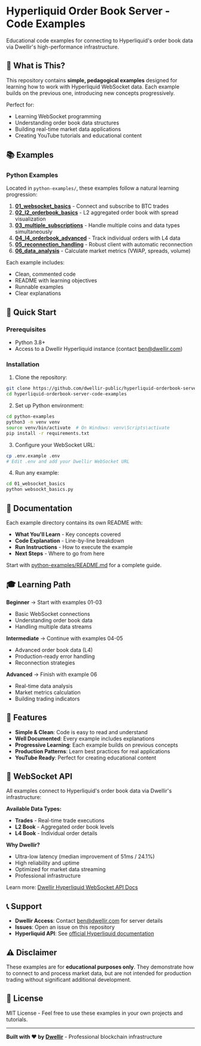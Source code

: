 # Hyperliquid Order Book Server - Code Examples

Educational code examples for connecting to Hyperliquid's order book data via Dwellir's high-performance infrastructure.

## 🎯 What is This?

This repository contains **simple, pedagogical examples** designed for learning how to work with Hyperliquid WebSocket data. Each example builds on the previous one, introducing new concepts progressively.

Perfect for:
- Learning WebSocket programming
- Understanding order book data structures
- Building real-time market data applications
- Creating YouTube tutorials and educational content

## 📚 Examples

### Python Examples

Located in `python-examples/`, these examples follow a natural learning progression:

1. **[01_websocket_basics](./python-examples/01_websocket_basics/)** - Connect and subscribe to BTC trades
2. **[02_l2_orderbook_basics](./python-examples/02_l2_orderbook_basics/)** - L2 aggregated order book with spread visualization
3. **[03_multiple_subscriptions](./python-examples/03_multiple_subscriptions/)** - Handle multiple coins and data types simultaneously
4. **[04_l4_orderbook_advanced](./python-examples/04_l4_orderbook_advanced/)** - Track individual orders with L4 data
5. **[05_reconnection_handling](./python-examples/05_reconnection_handling/)** - Robust client with automatic reconnection
6. **[06_data_analysis](./python-examples/06_data_analysis/)** - Calculate market metrics (VWAP, spreads, volume)

Each example includes:
- Clean, commented code
- README with learning objectives
- Runnable examples
- Clear explanations

## 🚀 Quick Start

### Prerequisites
- Python 3.8+
- Access to a Dwellir Hyperliquid instance (contact [ben@dwellir.com](mailto:ben@dwellir.com))

### Installation

1. Clone the repository:
```bash
git clone https://github.com/dwellir-public/hyperliquid-orderbook-server-code-examples.git
cd hyperliquid-orderbook-server-code-examples
```

2. Set up Python environment:
```bash
cd python-examples
python3 -m venv venv
source venv/bin/activate  # On Windows: venv\Scripts\activate
pip install -r requirements.txt
```

3. Configure your WebSocket URL:
```bash
cp .env.example .env
# Edit .env and add your Dwellir WebSocket URL
```

4. Run any example:
```bash
cd 01_websocket_basics
python websockt_basics.py
```

## 📖 Documentation

Each example directory contains its own README with:
- **What You'll Learn** - Key concepts covered
- **Code Explanation** - Line-by-line breakdown
- **Run Instructions** - How to execute the example
- **Next Steps** - Where to go from here

Start with [python-examples/README.md](./python-examples/README.md) for a complete guide.

## 🎓 Learning Path

**Beginner** → Start with examples 01-03
- Basic WebSocket connections
- Understanding order book data
- Handling multiple data streams

**Intermediate** → Continue with examples 04-05
- Advanced order book data (L4)
- Production-ready error handling
- Reconnection strategies

**Advanced** → Finish with example 06
- Real-time data analysis
- Market metrics calculation
- Building trading indicators

## 🌟 Features

- **Simple & Clean**: Code is easy to read and understand
- **Well Documented**: Every example includes explanations
- **Progressive Learning**: Each example builds on previous concepts
- **Production Patterns**: Learn best practices for real applications
- **YouTube Ready**: Perfect for creating educational content

## 🔗 WebSocket API

All examples connect to Hyperliquid's order book data via Dwellir's infrastructure:

**Available Data Types:**
- **Trades** - Real-time trade executions
- **L2 Book** - Aggregated order book levels
- **L4 Book** - Individual order details

**Why Dwellir?**
- Ultra-low latency (median improvement of 51ms / 24.1%)
- High reliability and uptime
- Optimized for market data streaming
- Professional infrastructure

Learn more: [Dwellir Hyperliquid WebSocket API Docs](https://www.dwellir.com/docs/hyperliquid/websocket-api)

## 📞 Support

- **Dwellir Access**: Contact [ben@dwellir.com](mailto:ben@dwellir.com) for server details
- **Issues**: Open an issue on this repository
- **Hyperliquid API**: See [official Hyperliquid documentation](https://hyperliquid.gitbook.io/)

## ⚠️ Disclaimer

These examples are for **educational purposes only**. They demonstrate how to connect to and process market data, but are not intended for production trading without significant additional development.

## 📜 License

MIT License - Feel free to use these examples in your own projects and tutorials.

---

**Built with ❤️ by [Dwellir](https://www.dwellir.com)** - Professional blockchain infrastructure